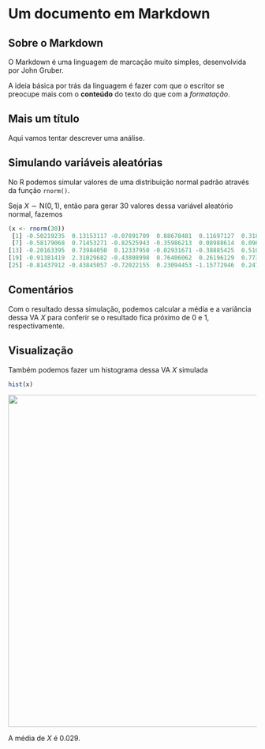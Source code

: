 # Um documento em Markdown

## Sobre o Markdown

O Markdown é uma linguagem de marcação muito simples, desenvolvida por
John Gruber.

A ideia básica por trás da linguagem é fazer com que o escritor se
preocupe mais com o **conteúdo** do texto do que com a *formatação*.

## Mais um título

Aqui vamos tentar descrever uma análise.

## Simulando variáveis aleatórias

No R podemos simular valores de uma distribuição normal padrão através
da função `rnorm()`.

Seja $X \sim \text{N}(0,1)$, então para gerar 30 valores dessa variável
aleatório normal, fazemos


```r
(x <- rnorm(30))
 [1] -0.50219235  0.13153117 -0.07891709  0.88678481  0.11697127  0.31863009
 [7] -0.58179068  0.71453271 -0.82525943 -0.35986213  0.08988614  0.09627446
[13] -0.20163395  0.73984050  0.12337950 -0.02931671 -0.38885425  0.51085626
[19] -0.91381419  2.31029682 -0.43808998  0.76406062  0.26196129  0.77340460
[25] -0.81437912 -0.43845057 -0.72022155  0.23094453 -1.15772946  0.24707599
```

## Comentários

Com o resultado dessa simulação, podemos calcular a média e a variância
dessa VA $X$ para conferir se o resultado fica próximo de 0 e 1,
respectivamente.

## Visualização

Também podemos fazer um histograma dessa VA $X$ simulada


```r
hist(x)
```

<img src="figures/unnamed-chunk-452-1.png" width="672" style="display: block; margin: auto;" />

A média de $X$ é 0.029.
